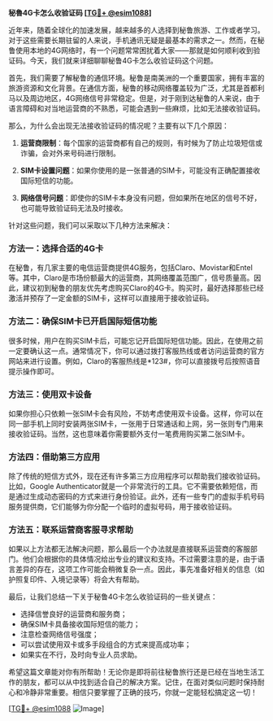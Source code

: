 **秘魯4G卡怎么收验证码 [[TG💪+ @esim1088](https://t.me/s/esim1088)]**

近年来，随着全球化的加速发展，越来越多的人选择到秘鲁旅游、工作或者学习。对于这些需要长期驻留的人来说，手机通讯无疑是最基本的需求之一。然而，在秘鲁使用本地的4G网络时，有一个问题常常困扰着大家——那就是如何顺利收到验证码。今天，我们就来详细聊聊秘鲁4G卡怎么收验证码这个问题。

首先，我们需要了解秘鲁的通信环境。秘鲁是南美洲的一个重要国家，拥有丰富的旅游资源和文化背景。在通信方面，秘鲁的移动网络覆盖较为广泛，尤其是首都利马以及周边地区，4G网络信号非常稳定。但是，对于刚到达秘鲁的人来说，由于语言障碍和对当地运营商的不熟悉，可能会遇到一些麻烦，比如无法接收验证码。

那么，为什么会出现无法接收验证码的情况呢？主要有以下几个原因：

1. **运营商限制**：每个国家的运营商都有自己的规则，有时候为了防止垃圾短信或诈骗，会对外来号码进行限制。
   
2. **SIM卡设置问题**：如果你使用的是一张普通的SIM卡，可能没有正确配置接收国际短信的功能。

3. **网络信号问题**：即使你的SIM卡本身没有问题，但如果所在地区的信号不好，也可能导致验证码无法及时接收。

针对这些问题，我们可以采取以下几种方法来解决：

### 方法一：选择合适的4G卡

在秘鲁，有几家主要的电信运营商提供4G服务，包括Claro、Movistar和Entel等。其中，Claro是市场份额最大的运营商，其网络覆盖范围广，信号质量高。因此，建议初到秘鲁的朋友优先考虑购买Claro的4G卡。购买时，最好选择那些已经激活并预存了一定金额的SIM卡，这样可以直接用于接收验证码。

### 方法二：确保SIM卡已开启国际短信功能

很多时候，用户在购买SIM卡后，可能忘记开启国际短信功能。因此，在使用之前一定要确认这一点。通常情况下，你可以通过拨打客服热线或者访问运营商的官方网站来进行设置。例如，Claro的客服热线是*123#，你可以直接拨号后按照语音提示操作即可。

### 方法三：使用双卡设备

如果你担心只依赖一张SIM卡会有风险，不妨考虑使用双卡设备。这样，你可以在同一部手机上同时安装两张SIM卡，一张用于日常通话和上网，另一张则专门用来接收验证码。当然，这也意味着你需要额外支付一笔费用购买第二张SIM卡。

### 方法四：借助第三方应用

除了传统的短信方式外，现在还有许多第三方应用程序可以帮助我们接收验证码。比如，Google Authenticator就是一个非常流行的工具。它不需要依赖短信，而是通过生成动态密码的方式来进行身份验证。此外，还有一些专门的虚拟手机号码服务提供商，它们能够为你分配一个临时的虚拟号码，用于接收验证码。

### 方法五：联系运营商客服寻求帮助

如果以上方法都无法解决问题，那么最后一个办法就是直接联系运营商的客服部门。他们会根据你的具体情况给出专业的建议和支持。不过需要注意的是，由于语言差异的存在，这项工作可能会稍微复杂一点。因此，事先准备好相关的信息（如护照复印件、入境记录等）将会大有帮助。

最后，让我们总结一下关于秘鲁4G卡怎么收验证码的一些关键点：

- 选择信誉良好的运营商和服务商；
- 确保SIM卡具备接收国际短信的能力；
- 注意检查网络信号强度；
- 可以尝试使用双卡或多手段组合的方式来提高成功率；
- 如果实在不行，及时向专业人员求助。

希望这篇文章能对你有所帮助！无论你是即将前往秘鲁旅行还是已经在当地生活工作的朋友，都可以从中找到适合自己的解决方案。记住，在面对类似问题时保持耐心和冷静非常重要。相信只要掌握了正确的技巧，你就一定能轻松搞定这一切！

[[TG💪+ @esim1088](https://t.me/s/esim1088) ![Image](https://i.postimg.cc/4NQfJmqS/Snipaste-2025-05-13-00-14-12.png)]